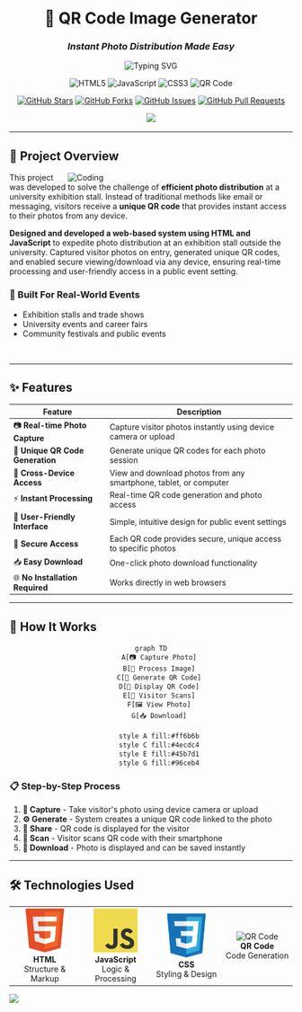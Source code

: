 <div align="center">

# 📸 QR Code Image Generator

### *Instant Photo Distribution Made Easy*

<img src="https://readme-typing-svg.herokuapp.com?font=Fira+Code&size=22&duration=3000&pause=1000&color=F75C7E&center=true&vCenter=true&width=600&lines=Capture+Photos+Instantly+%F0%9F%93%B7;Generate+Unique+QR+Codes+%F0%9F%94%90;Share+Photos+Seamlessly+%F0%9F%93%B1;Perfect+for+Events+%F0%9F%8E%89" alt="Typing SVG" />

<br/>

![HTML5](https://img.shields.io/badge/HTML5-E34F26?style=for-the-badge&logo=html5&logoColor=white)
![JavaScript](https://img.shields.io/badge/JavaScript-F7DF1E?style=for-the-badge&logo=javascript&logoColor=black)
![CSS3](https://img.shields.io/badge/CSS3-1572B6?style=for-the-badge&logo=css3&logoColor=white)
![QR Code](https://img.shields.io/badge/QR_Code-000000?style=for-the-badge&logo=qrcode&logoColor=white)

[![GitHub Stars](https://img.shields.io/github/stars/sudeshkavinda550/qr-code-generator?style=social)](https://github.com/sudeshkavinda550/qr-code-generator/stargazers)
[![GitHub Forks](https://img.shields.io/github/forks/sudeshkavinda550/qr-code-generator?style=social)](https://github.com/sudeshkavinda550/qr-code-generator/network/members)
[![GitHub Issues](https://img.shields.io/github/issues/sudeshkavinda550/qr-code-generator)](https://github.com/sudeshkavinda550/qr-code-generator/issues)
[![GitHub Pull Requests](https://img.shields.io/github/issues-pr/sudeshkavinda550/qr-code-generator)](https://github.com/sudeshkavinda550/qr-code-generator/pulls)

<img src="https://user-images.githubusercontent.com/74038190/212284100-561aa473-3905-4a80-b561-0d28506553ee.gif" width="700">

</div>

---

## 🎯 Project Overview

<img align="right" alt="Coding" width="400" src="https://user-images.githubusercontent.com/74038190/229223263-cf2e4b07-2615-4f87-9c38-e37600f8381a.gif">

This project was developed to solve the challenge of **efficient photo distribution** at a university exhibition stall. Instead of traditional methods like email or messaging, visitors receive a **unique QR code** that provides instant access to their photos from any device.

**Designed and developed a web-based system using HTML and JavaScript** to expedite photo distribution at an exhibition stall outside the university. Captured visitor photos on entry, generated unique QR codes, and enabled secure viewing/download via any device, ensuring real-time processing and user-friendly access in a public event setting.

### 🎪 Built For Real-World Events
- Exhibition stalls and trade shows
- University events and career fairs
- Community festivals and public events

<br clear="right"/>

---

## ✨ Features

<div align="center">

| Feature | Description |
|---------|-------------|
| 📷 **Real-time Photo Capture** | Capture visitor photos instantly using device camera or upload |
| 🔐 **Unique QR Code Generation** | Generate unique QR codes for each photo session |
| 📱 **Cross-Device Access** | View and download photos from any smartphone, tablet, or computer |
| ⚡ **Instant Processing** | Real-time QR code generation and photo access |
| 🎨 **User-Friendly Interface** | Simple, intuitive design for public event settings |
| 💾 **Secure Access** | Each QR code provides secure, unique access to specific photos |
| 📥 **Easy Download** | One-click photo download functionality |
| 🌐 **No Installation Required** | Works directly in web browsers |

</div>

---

## 🚀 How It Works

<div align="center">

```mermaid
graph TD
    A[📷 Capture Photo]
    B[🔄 Process Image]
    C[🔐 Generate QR Code]
    D[📱 Display QR Code]
    E[👤 Visitor Scans]
    F[🖼️ View Photo]
    G[📥 Download]
    
    style A fill:#ff6b6b
    style C fill:#4ecdc4
    style E fill:#45b7d1
    style G fill:#96ceb4
```

</div>

### 📋 Step-by-Step Process

1. **📸 Capture** - Take visitor's photo using device camera or upload
2. **⚙️ Generate** - System creates a unique QR code linked to the photo
3. **🎫 Share** - QR code is displayed for the visitor
4. **📱 Scan** - Visitor scans QR code with their smartphone
5. **💾 Download** - Photo is displayed and can be saved instantly

---

## 🛠️ Technologies Used

<div align="center">

<table>
<tr>
<td align="center" width="25%">
<img src="https://raw.githubusercontent.com/devicons/devicon/master/icons/html5/html5-original.svg" width="80" height="80" alt="HTML5"/>
<br><strong>HTML</strong>
<br>Structure & Markup
</td>
<td align="center" width="25%">
<img src="https://raw.githubusercontent.com/devicons/devicon/master/icons/javascript/javascript-original.svg" width="80" height="80" alt="JavaScript"/>
<br><strong>JavaScript</strong>
<br>Logic & Processing
</td>
<td align="center" width="25%">
<img src="https://raw.githubusercontent.com/devicons/devicon/master/icons/css3/css3-original.svg" width="80" height="80" alt="CSS3"/>
<br><strong>CSS</strong>
<br>Styling & Design
</td>
<td align="center" width="25%">
<img src="https://api.qrserver.com/v1/create-qr-code/?size=80x80&data=QRCode" width="80" height="80" alt="QR Code"/>
<br><strong>QR Code</strong>
<br>Code Generation
</td>
</tr>
</table>

</div>


<img src="https://capsule-render.vercel.app/api?type=waving&color=gradient&height=100&section=footer"/>

</div>
